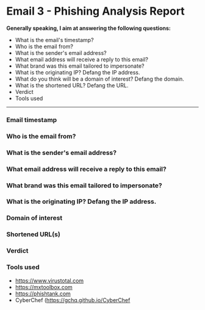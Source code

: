 # Email 3 - Phishing Analysis Report


**Generally speaking, I aim at answering the following questions:**

- What is the email's timestamp? 
- Who is the email from?
- What is the sender's email address?
- What email address will receive a reply to this email? 
- What brand was this email tailored to impersonate?
- What is the originating IP? Defang the IP address. 
- What do you think will be a domain of interest? Defang the domain.
- What is the shortened URL? Defang the URL.
- Verdict
- Tools used

---

### Email timestamp


### Who is the email from?



### What is the sender's email address?



### What email address will receive a reply to this email? 



### What brand was this email tailored to impersonate?



### What is the originating IP? Defang the IP address.



### Domain of interest



### Shortened URL(s)



### Verdict


### Tools used

- https://www.virustotal.com
- https://mxtoolbox.com
- https://phishtank.com
- CyberChef (https://gchq.github.io/CyberChef
